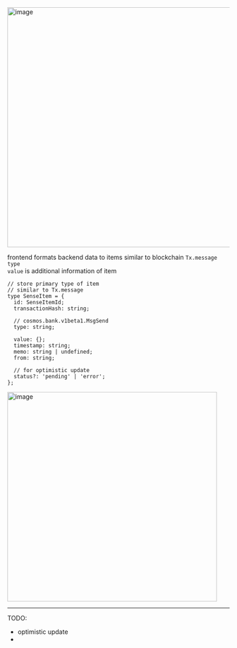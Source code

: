 


<img width="544" alt="image" src="https://github.com/cybercongress/cyb-ts/assets/18665326/cbce6213-8f88-45ab-a054-5c705ae8f9f0">


frontend formats backend data to items similar to blockchain `Tx.message type`
<br> `value` is additional information of item

```
// store primary type of item
// similar to Tx.message
type SenseItem = {
  id: SenseItemId;
  transactionHash: string;

  // cosmos.bank.v1beta1.MsgSend
  type: string;

  value: {};
  timestamp: string;
  memo: string | undefined;
  from: string;

  // for optimistic update
  status?: 'pending' | 'error';
};
```

<img width="475" alt="image" src="https://github.com/cybercongress/cyb-ts/assets/18665326/54e51c93-50db-4d4f-8f49-8dae9dd26dbf">

---

TODO: 
- optimistic update
- 

